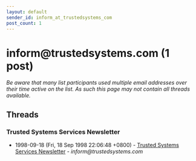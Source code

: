 ```yaml
---
layout: default
sender_id: inform_at_trustedsystems_com
post_count: 1
---
```


# inform<span>@</span>trustedsystems.com (1 post)

_Be aware that many list participants used multiple email addresses over their time active on the list. As such this page may not contain all threads available._

## Threads

### Trusted Systems Services Newsletter
+ 1998-09-18 (Fri, 18 Sep 1998 22:06:48 +0800) - [Trusted Systems Services Newsletter](/archive/1998/09/adf1d2897cb91af3a9040e5b3e4581ce035c208d09bc4cdd7ffa83a7f17f68e1) - _inform@trustedsystems.com_

